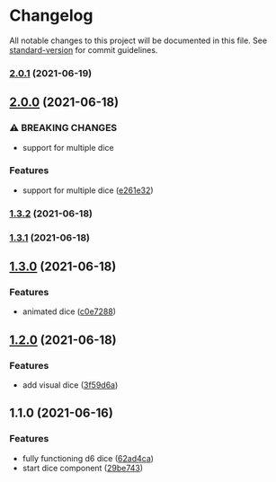 # Changelog

All notable changes to this project will be documented in this file. See [standard-version](https://github.com/conventional-changelog/standard-version) for commit guidelines.

### [2.0.1](https://github.com/lapanti/dice/compare/v2.0.0...v2.0.1) (2021-06-19)

## [2.0.0](https://github.com/lapanti/dice/compare/v1.3.2...v2.0.0) (2021-06-18)


### ⚠ BREAKING CHANGES

* support for multiple dice

### Features

* support for multiple dice ([e261e32](https://github.com/lapanti/dice/commit/e261e32dd939be698f68c17f376c152d0a189b53))

### [1.3.2](https://github.com/lapanti/dice/compare/v1.3.1...v1.3.2) (2021-06-18)

### [1.3.1](https://github.com/lapanti/dice/compare/v1.3.0...v1.3.1) (2021-06-18)

## [1.3.0](https://github.com/lapanti/dice/compare/v1.2.0...v1.3.0) (2021-06-18)


### Features

* animated dice ([c0e7288](https://github.com/lapanti/dice/commit/c0e72885bba0d2ad151d69a21270bdfe01eab4ae))

## [1.2.0](https://github.com/lapanti/dice/compare/v1.1.0...v1.2.0) (2021-06-18)


### Features

* add visual dice ([3f59d6a](https://github.com/lapanti/dice/commit/3f59d6ae4c99fa0d3cb1da598b026a8293ab7517))

## 1.1.0 (2021-06-16)


### Features

* fully functioning d6 dice ([62ad4ca](https://github.com/lapanti/dice/commit/62ad4ca35ae299f1c93659570451edb42cb54f40))
* start dice component ([29be743](https://github.com/lapanti/dice/commit/29be7437efa8cc297caf574a0757aacf4bbedc93))
